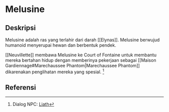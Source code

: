# Melusine

## Deskripsi
Melusine adalah ras yang terlahir dari darah [[Elynas]]. Melusine berwujud humanoid menyerupai hewan dan berbentuk pendek.

[[Neuvillette]] membawa Melusine ke Court of Fontaine untuk membantu mereka bertahan hidup dengan memberinya pekerjaan sebagai [[Maison Gardiennage#Marechaussee Phantom|Marechaussee Phantom]] dikarenakan penglihatan mereka yang spesial. [^1]


## Referensi
[^1]: Dialog NPC: [Liath](https://genshin-impact.fandom.com/wiki/Liath)